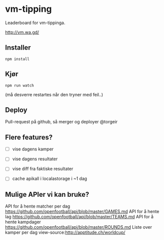 # vm-tipping

Leaderboard for vm-tippinga.

http://vm.wa.gd/

## Installer

    npm install

## Kjør

    npm run watch

(må desverre restartes når den tryner med feil..)

## Deploy

Pull-request på github, så merger og deployer @torgeir

## Flere features?

- [ ] vise dagens kamper
- [ ] vise dagens resultater
- [ ] vise diff fra faktiske resultater
- [ ] cache apikall i localastorage i ~1 dag


## Mulige APIer vi kan bruke?

API for å hente matcher per dag https://github.com/openfootball/api/blob/master/GAMES.md
API for å hente lag https://github.com/openfootball/api/blob/master/TEAMS.md
API for å hente kampdager https://github.com/openfootball/api/blob/master/ROUNDS.md
Liste over kamper per dag view-source:http://apptitude.ch/worldcup/
